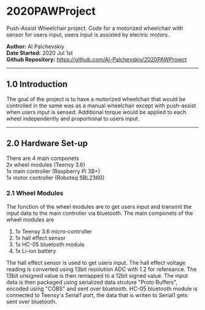 # 2020PAWProject
Push-Assist Wheelchair project. Code for a motorized wheelchair with sensor for users input, users input is assisted by electric motors.

**Author:**			Al Palchevskiy  
**Date Started:**	2020 Jul 1st  
**Github Repository:** https://github.com/Al-Palchevskiy/2020PAWProject

***
## 1.0 Introduction
The goal of the project is to have a motorized wheelchair that would be controlled in the same was as a manual wheelchair except with push-assist when users input is sensed. Additional torque would be applied to each wheel independently and proportional to users input.

***
## 2.0 Hardware Set-up
There are 4 main componets    
2x wheel modules (Teensy 3.6)   
1x main controller (Raspberry Pi 3B+)   
1x motor controller (Roboteq SBL2360)   


### 2.1 Wheel Modules
The function of the wheel modules are to get users input and transmit the input data to the main controller via bluetooth.
The main componets of the wheel modules are
1. 1x Teensy 3.6 micro-controller
1. 1x hall effect sensor
1. 1x HC-05 bluetooth module
1. 1x Li-ion battery

The hall effect sensor is used to get users input. The hall effect voltage reading is converted using 13bit resolution ADC with 1.2 for refereance. The 13bit unsigned value is then remapped to a 12bit signed value. The input data is then packaged using serialized data struture "Proto Buffers", encoded using "COBS" and sent over bluetooth.
HC-05 bluetooth module is connected to Teensy's Serial1 port, the data that is writen to Serial1 gets sent over bluetooth.



